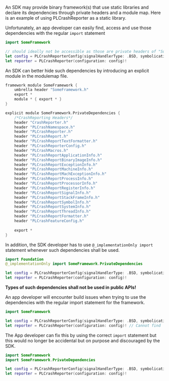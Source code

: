 An SDK may provide binary framework(s) that use static libraries and declare its dependencies through private headers and a module map. Here is an example of using PLCrashReporter as a static library.


Unfortunately, an app developer can easily find, access and use those dependencies with the regular `import` statement

```swift
import SomeFramework

// should ideally not be accessible as those are private headers of "SomeFramework"
let config = PLCrashReporterConfig(signalHandlerType: .BSD, symbolicationStrategy: [])
let reporter = PLCrashReporter(configuration: config)!
```

An SDK can better hide such dependencies by introducing an explicit module in the modulemap file.

```swift
framework module SomeFramework {
    umbrella header "SomeFramework.h"
    export *
    module * { export * }
}

explicit module SomeFramework.PrivateDependencies {
    /*CrashReporting Headers*/
    header "CrashReporter.h"
    header "PLCrashNamespace.h"
    header "PLCrashReporter.h"
    header "PLCrashReport.h"
    header "PLCrashReportTextFormatter.h"
    header "PLCrashReporterConfig.h"
    header "PLCrashMacros.h"
    header "PLCrashReportApplicationInfo.h"
    header "PLCrashReportBinaryImageInfo.h"
    header "PLCrashReportExceptionInfo.h"
    header "PLCrashReportMachineInfo.h"
    header "PLCrashReportMachExceptionInfo.h"
    header "PLCrashReportProcessInfo.h"
    header "PLCrashReportProcessorInfo.h"
    header "PLCrashReportRegisterInfo.h"
    header "PLCrashReportSignalInfo.h"
    header "PLCrashReportStackFrameInfo.h"
    header "PLCrashReportSymbolInfo.h"
    header "PLCrashReportSystemInfo.h"
    header "PLCrashReportThreadInfo.h"
    header "PLCrashReportFormatter.h"
    header "PLCrashFeatureConfig.h"
    
    export *
}
```

In addition, the SDK developer has to use `@_implementationOnly import` statement whenever such dependencies shall be used.

```swift
import Foundation
@_implementationOnly import SomeFramework.PrivateDependencies

let config = PLCrashReporterConfig(signalHandlerType: .BSD, symbolicationStrategy: [])
let reporter = PLCrashReporter(configuration: config)!
```

**Types of such dependencies shall not be used in public APIs!**

An app developer will encounter build issues when trying to use the dependencies with the regular import statement for the framework.

```swift
import SomeFramework

let config = PLCrashReporterConfig(signalHandlerType: .BSD, symbolicationStrategy: []) // Cannot find 'PLCrashReporterConfig' in scope
let reporter = PLCrashReporter(configuration: config)! // Cannot find 'PLCrashReporter' in scope
```

The App developer can fix this by using the correct `import` statement but this would no longer be accidental but on purpose and discouraged by the SDK.

```swift
import SomeFramework
import SomeFramework.PrivateDependencies

let config = PLCrashReporterConfig(signalHandlerType: .BSD, symbolicationStrategy: [])
let reporter = PLCrashReporter(configuration: config)!
```